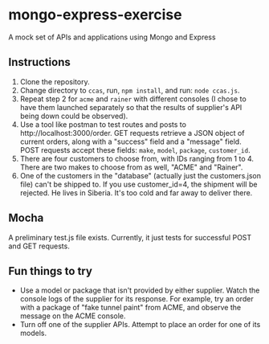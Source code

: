 # mongo-express-exercise
A mock set of APIs and applications using Mongo and Express

## Instructions
1. Clone the repository.
2. Change directory to `ccas`, run, `npm install`, and run: `node ccas.js`.
3. Repeat step 2 for `acme` and `rainer` with different consoles (I chose to have them launched separately so that the results of supplier's API being down could be observed).
4. Use a tool like postman to test routes and posts to http://localhost:3000/order. GET requests retrieve a JSON object of current orders, along with a "success" field and a "message" field. POST requests accept these fields: `make`, `model`, `package`, `customer_id`.
5. There are four customers to choose from, with IDs ranging from 1 to 4. There are two makes to choose from as well, "ACME" and "Rainer".
5. One of the customers in the "database" (actually just the customers.json file) can't be shipped to. If you use customer_id=4, the shipment will be rejected. He lives in Siberia. It's too cold and far away to deliver there.

## Mocha
A preliminary test.js file exists. Currently, it just tests for successful POST and GET requests.

## Fun things to try
* Use a model or package that isn't provided by either supplier. Watch the console logs of the supplier for its response. For example, try an order with a package of "fake tunnel paint" from ACME, and observe the message on the ACME console.
* Turn off one of the supplier APIs. Attempt to place an order for one of its models.
